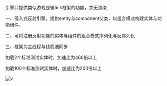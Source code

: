 引擎只提供类似游戏逻辑tick框架的功能，并无渲染

一、侵入式反射引擎，提供entity与component父类，以组合模式构建实体与功能组件。


二、可将注册反射功能的实体与组件的组合模式序列化与反序列化


三、框架为主线程与线程池同步

加载2个标准测试实体时，加速比为460倍以上

加载100个标准测试实体时，加速比为200倍以上

![v](https://github.com/zjczzZZ/ReflectEngine/assets/167063511/6197a0a4-4190-4387-92a9-5a177121f05e)

